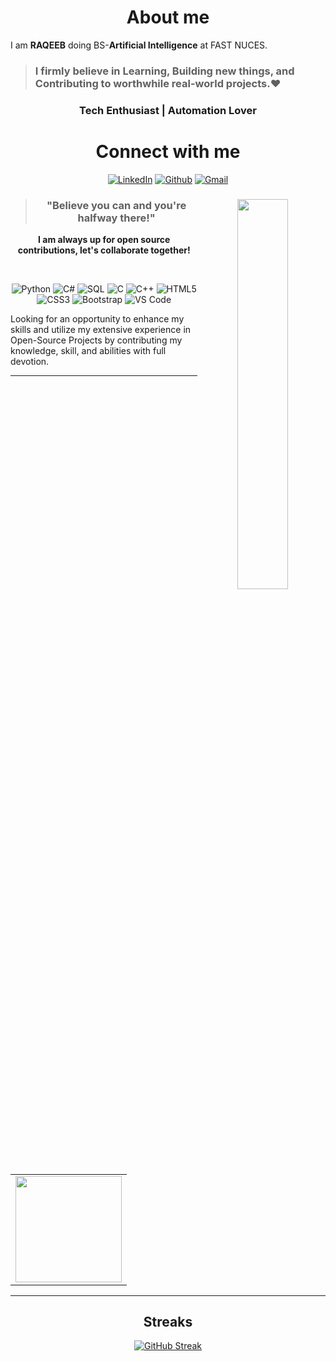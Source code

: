 <!-- 
![reame4](https://user-images.githubusercontent.com/90326051/164891150-8bc4a1d8-b9df-4a83-8857-3cf47e320658.png) 

<h1 align="center" >Hey, I'm <a href="https://www.linkedin.com/in/Raqeeb/" target="_blank">RAQEEB 👋</a>
  </br>
<img width="40%" align="right"   src="https://user-images.githubusercontent.com/90326051/163715255-a025d887-bdf0-4801-afd9-929c9d876190.png" > -->

<!-- ![MyGithubBanner](https://user-images.githubusercontent.com/90326051/192113603-d802367b-14e0-462e-9d30-e138caef5898.png) -->
<!--![GitHubBanner](https://github.com/user-attachments/assets/e8246af6-b8cd-49bb-9839-79c6c2d1e1c0)-->



<!-- <h3>About me,</h3> -->
<h1 align="center"> About me</h1>

I am <b>RAQEEB</b> doing BS-<b>Artificial Intelligence</b> at FAST NUCES.

> ### I firmly believe in <b>Learning</b>, <b>Building</b> new things, and <b>Contributing</b> to worthwhile real-world projects.❤

<h3 align="center">Tech Enthusiast | Automation Lover   </h3>
   <div align="center">

 <h1 align="center">Connect with me</h1>

<div align="center">
<a  href="https://www.linkedin.com/in/raqeeb-9b695728b/" target="_blank"><img alt="LinkedIn" src="https://img.shields.io/badge/linkedin%20-%230077B5.svg?&style=for-the-badge&logo=linkedin&logoColor=white" /></a>
<a href="https://github.com/RaeesRaqeeb" target="_blank"><img alt="Github" src="https://img.shields.io/badge/GitHub-100000?style=for-the-badge&logo=github&logoColor=white"/></a>
<a href="mailto:raqeebraees23@gmail.com"><img  alt="Gmail" src="https://img.shields.io/badge/Gmail-D14836?style=for-the-badge&logo=gmail&logoColor=white"></a>

 <div align="center">

   
   <img width="40%" align="right"   src="https://user-images.githubusercontent.com/90326051/196059543-f26eed56-e331-4211-8c0f-7ec25ab482de.png">



> ### "Believe you can and you're halfway there!"

**I am always up for open source contributions, let's collaborate together!**



<br>
<p align="center"> 
  <img alt="Python" src="https://img.shields.io/badge/python-%2314354C.svg?&style=for-the-badge&logo=python&logoColor=white" />
  <img alt="C#" src="https://img.shields.io/badge/c%23-%23239120.svg?&style=for-the-badge&logo=c-sharp&logoColor=white" />
  <img alt="SQL" src="https://img.shields.io/badge/SQL-%2300f.svg?&style=for-the-badge&logo=postgresql&logoColor=white" />
  <img alt="C" src="https://img.shields.io/badge/c-%2300599C.svg?&style=for-the-badge&logo=c&logoColor=white" />
  <img alt="C++" src="https://img.shields.io/badge/c++-%2300599C.svg?&style=for-the-badge&logo=c%2B%2B&logoColor=white" />
  <img alt="HTML5" src="https://img.shields.io/badge/html5-%23E34F26.svg?&style=for-the-badge&logo=html5&logoColor=white" />
  <img alt="CSS3" src="https://img.shields.io/badge/css3-%231572B6.svg?&style=for-the-badge&logo=css3&logoColor=white" />
  <img alt="Bootstrap" src="https://img.shields.io/badge/bootstrap-%23563D7C.svg?&style=for-the-badge&logo=bootstrap&logoColor=white" />
  <img alt="VS Code" src="https://img.shields.io/badge/Visual_Studio_Code-0078D4?style=for-the-badge&logo=visual%20studio%20code&logoColor=white" />
</p>


<p align="left">
Looking for an opportunity to enhance my skills and utilize my extensive experience in Open-Source Projects by contributing my knowledge, skill, and abilities with full devotion.</p>

<!--
<h1 align="center">💻 Projects</h1>


| Project Name      | Description | 
| :---:        |    :----   |  
| [Imdad](https://imdad.netlify.app/)  | Bridging the gap between NGOs and public. Encouraging people to raise money for needy people and maintaining an accurate record of their valuable donations.
| [LeatherHoard](https://leatherhoard.netlify.app/)     | A basic template for e-commerce website, designed with HTML, CSS and Bootstrap. It is an open-source website.
| [Randomized Color Lab](https://colors-lab.netlify.app/)     | A React color-guessing project will help beginners understand the basic principles of React.js (components, properties, and hooks).
| [Work Flash](https://workflash.netlify.app/)     | Do you desire greater exposure for your projects? Do you want others to be able to learn from your project? If the answer is yes, you are in the right place. The "Work Flash" website will assist you in growing your network and showcasing your work to the world. Grow your website to attract more viewers by contributing it to "Work Flash."
| [Tracker Expense Calculator](https://yellow-dune-0d56eaa00.1.azurestaticapps.net/index.html)     | An easy-to-use budgeting calculator will help users to understand their expenses and manage their money. The budget process depends on an accurate calculation of expenses and revenues (Total Expenses = Net Revenue - Net Income) so that the user can calculate their total expenses. Utilizing our free expense calculator will take control of your spending! I have also contributed this project to Microsoft's Academic Content repository.
| [Blood Support](http://blood-support.live/)  | Creating a support platform to bridge the gap between donors, patients, blood banks, hospitals and maternity centers, so that they can easily connect with nearby blood donors and blood banks. |
  

# 🏆 HacktoberFest 2022 Badges
[![An image of @kiranpanjwani's Holopin badges, which is a link to view their full Holopin profile](https://holopin.me/kiranpanjwani)](https://holopin.io/@kiranpanjwani)

<h2 align="left">Support My Work:</h2>
<p><a href="https://www.buymeacoffee.com/kiranpanjwani220"> <img align="left" src="https://cdn.buymeacoffee.com/buttons/v2/default-yellow.png" height="50" width="210" alt="KiranAminPanjwani" /></a></p><br><br>
   -->
   <hr>
<p align="left">
<table>
  <tr>
    <td><img height="170px" src="https://github-readme-stats.vercel.app/api/top-langs/?username=RaeesRaqeeb&layout=compact&theme=dark"  /></td>
  </tr>
</table></P>
<hr>

<p align="left">
<h2>Streaks</h2>
<a align="left" href="https://git.io/streak-stats"><img src="https://github-readme-streak-stats-pi-liart.vercel.app?user=RaeesRaqeeb&theme=highcontrast&hide_border=true" alt="GitHub Streak" /></a></p>
